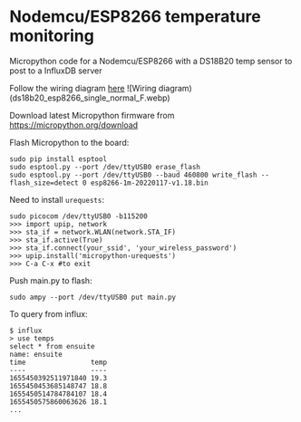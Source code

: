# Nodemcu/ESP8266 temperature monitoring
Micropython code for a Nodemcu/ESP8266 with a DS18B20 temp sensor to post to a InfluxDB server

Follow the wiring diagram [here](https://randomnerdtutorials.com/micropython-ds18b20-esp32-esp8266/)
![Wiring diagram)(ds18b20_esp8266_single_normal_F.webp)

Download latest Micropython firmware from https://micropython.org/download

Flash Micropython to the board:
```
sudo pip install esptool
sudo esptool.py --port /dev/ttyUSB0 erase_flash
sudo esptool.py --port /dev/ttyUSB0 --baud 460800 write_flash --flash_size=detect 0 esp8266-1m-20220117-v1.18.bin
```
Need to install `urequests`:
```
sudo picocom /dev/ttyUSB0 -b115200
>>> import upip, network
>>> sta_if = network.WLAN(network.STA_IF)
>>> sta_if.active(True)
>>> sta_if.connect(your_ssid', 'your_wireless_password')
>>> upip.install('micropython-urequests')
>>> C-a C-x #to exit
```

Push main.py to flash:
```
sudo ampy --port /dev/ttyUSB0 put main.py
```


To query from influx:
```
$ influx
> use temps
select * from ensuite
name: ensuite
time                temp
----                ----
1655450392511971840 19.3
1655450453685148747 18.8
1655450514784784107 18.4
1655450575860063626 18.1
...
```

